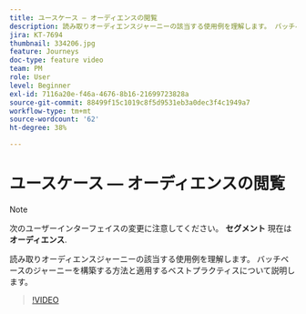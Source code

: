 ```yaml
---
title: ユースケース — オーディエンスの閲覧
description: 読み取りオーディエンスジャーニーの該当する使用例を理解します。 バッチベースのジャーニーを構築する方法と適用するベストプラクティスについて説明します。
jira: KT-7694
thumbnail: 334206.jpg
feature: Journeys
doc-type: feature video
team: PM
role: User
level: Beginner
exl-id: 7116a20e-f46a-4676-8b16-21699723828a
source-git-commit: 88499f15c1019c8f5d9531eb3a0dec3f4c1949a7
workflow-type: tm+mt
source-wordcount: '62'
ht-degree: 38%

---
```


# ユースケース — オーディエンスの閲覧

>[!NOTE]
>次のユーザーインターフェイスの変更に注意してください。 **セグメント** 現在は **オーディエンス**.

読み取りオーディエンスジャーニーの該当する使用例を理解します。 バッチベースのジャーニーを構築する方法と適用するベストプラクティスについて説明します。

>[!VIDEO](https://video.tv.adobe.com/v/334206?quality=12&learn=on)
